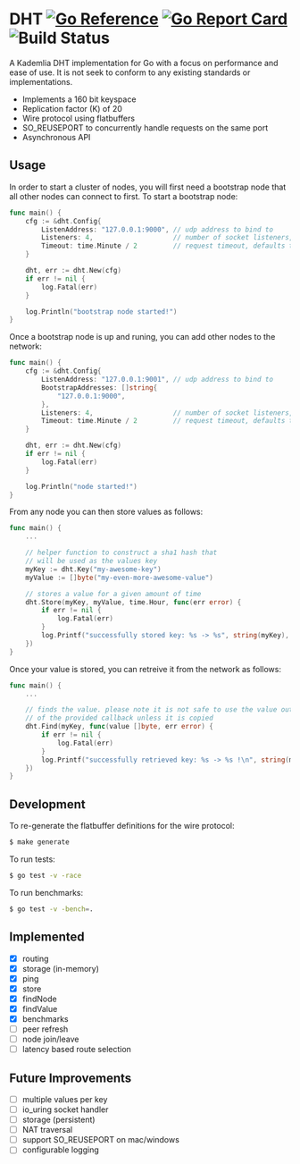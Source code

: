 # DHT [![Go Reference](https://pkg.go.dev/badge/github.com/purehyperbole/dht.svg)](https://pkg.go.dev/github.com/purehyperbole/dht) [![Go Report Card](https://goreportcard.com/badge/github.com/purehyperbole/dht)](https://goreportcard.com/report/github.com/purehyperbole/dht) ![Build Status](https://github.com/purehyperbole/dht/actions/workflows/ci.yml/badge.svg)

A Kademlia DHT implementation for Go with a focus on performance and ease of use. It is not seek to conform to any existing standards or implementations. 

 - Implements a 160 bit keyspace
 - Replication factor (K) of 20
 - Wire protocol using flatbuffers
 - SO_REUSEPORT to concurrently handle requests on the same port
 - Asynchronous API

## Usage

In order to start a cluster of nodes, you will first need a bootstrap node that all other nodes can connect to first. To start a bootstrap node:

```go
func main() {
    cfg := &dht.Config{
        ListenAddress: "127.0.0.1:9000", // udp address to bind to
        Listeners: 4,                    // number of socket listeners, defaults to GOMAXPROCS
        Timeout: time.Minute / 2         // request timeout, defaults to 1 minute
    }

    dht, err := dht.New(cfg)
    if err != nil {
        log.Fatal(err)
    }

    log.Println("bootstrap node started!")
}
```

Once a bootstrap node is up and runing, you can add other nodes to the network:

```go
func main() {
    cfg := &dht.Config{
        ListenAddress: "127.0.0.1:9001", // udp address to bind to
        BootstrapAddresses: []string{
            "127.0.0.1:9000",
        },
        Listeners: 4,                    // number of socket listeners, defaults to GOMAXPROCS
        Timeout: time.Minute / 2         // request timeout, defaults to 1 minute
    }

    dht, err := dht.New(cfg)
    if err != nil {
        log.Fatal(err)
    }

    log.Println("node started!")
}
```

From any node you can then store values as follows:
```go
func main() {
    ...

    // helper function to construct a sha1 hash that
    // will be used as the values key
    myKey := dht.Key("my-awesome-key")
    myValue := []byte("my-even-more-awesome-value")

    // stores a value for a given amount of time
    dht.Store(myKey, myValue, time.Hour, func(err error) {
        if err != nil {
            log.Fatal(err)
        }
        log.Printf("successfully stored key: %s -> %s", string(myKey), string(myValue))
    })
}
```

Once your value is stored, you can retreive it from the network as follows:
```go
func main() {
    ...

    // finds the value. please note it is not safe to use the value outside
    // of the provided callback unless it is copied
    dht.Find(myKey, func(value []byte, err error) {
        if err != nil {
            log.Fatal(err)
        }
        log.Printf("successfully retrieved key: %s -> %s !\n", string(myKey), string(value))
    })
}
```


## Development

To re-generate the flatbuffer definitions for the wire protocol:
```sh
$ make generate
```

To run tests:
```sh
$ go test -v -race
```

To run benchmarks:
```sh
$ go test -v -bench=.
```

## Implemented
- [x] routing
- [x] storage (in-memory)
- [x] ping
- [x] store
- [x] findNode
- [x] findValue
- [x] benchmarks
- [ ] peer refresh
- [ ] node join/leave
- [ ] latency based route selection

## Future Improvements
- [ ] multiple values per key
- [ ] io_uring socket handler
- [ ] storage (persistent)
- [ ] NAT traversal
- [ ] support SO_REUSEPORT on mac/windows
- [ ] configurable logging